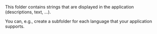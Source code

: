 This folder contains strings that are displayed in the application (descriptions, text, ...). <br>

You can, e.g., create a subfolder for each language that your application supports.
